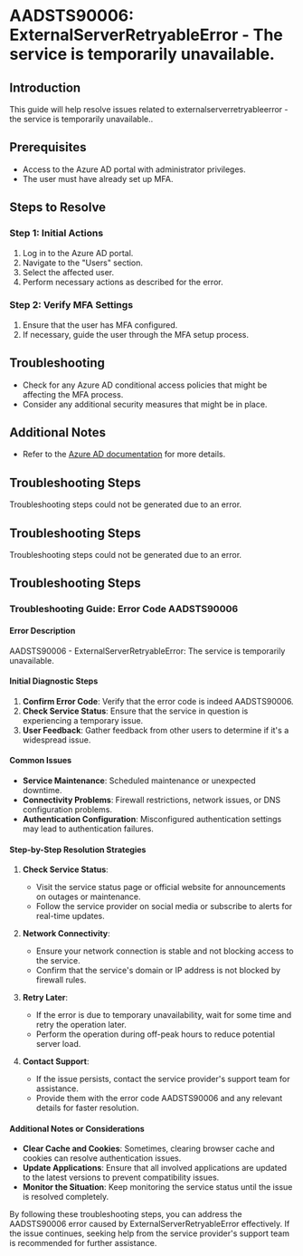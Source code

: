 # AADSTS90006: ExternalServerRetryableError - The service is temporarily unavailable.

## Introduction
This guide will help resolve issues related to externalserverretryableerror - the service is temporarily unavailable..

## Prerequisites
- Access to the Azure AD portal with administrator privileges.
- The user must have already set up MFA.

## Steps to Resolve

### Step 1: Initial Actions
1. Log in to the Azure AD portal.
2. Navigate to the "Users" section.
3. Select the affected user.
4. Perform necessary actions as described for the error.

### Step 2: Verify MFA Settings
1. Ensure that the user has MFA configured.
2. If necessary, guide the user through the MFA setup process.

## Troubleshooting
- Check for any Azure AD conditional access policies that might be affecting the MFA process.
- Consider any additional security measures that might be in place.

## Additional Notes
- Refer to the [Azure AD documentation](https://learn.microsoft.com/en-us/azure/active-directory/) for more details.


## Troubleshooting Steps
Troubleshooting steps could not be generated due to an error.

## Troubleshooting Steps
Troubleshooting steps could not be generated due to an error.

## Troubleshooting Steps
### Troubleshooting Guide: Error Code AADSTS90006

#### **Error Description**
AADSTS90006 - ExternalServerRetryableError: The service is temporarily unavailable.

#### **Initial Diagnostic Steps**
1. **Confirm Error Code**: Verify that the error code is indeed AADSTS90006.
2. **Check Service Status**: Ensure that the service in question is experiencing a temporary issue.
3. **User Feedback**: Gather feedback from other users to determine if it's a widespread issue.

#### **Common Issues**
- **Service Maintenance**: Scheduled maintenance or unexpected downtime.
- **Connectivity Problems**: Firewall restrictions, network issues, or DNS configuration problems.
- **Authentication Configuration**: Misconfigured authentication settings may lead to authentication failures.

#### **Step-by-Step Resolution Strategies**
1. **Check Service Status**:
    - Visit the service status page or official website for announcements on outages or maintenance.
    - Follow the service provider on social media or subscribe to alerts for real-time updates.

2. **Network Connectivity**:
    - Ensure your network connection is stable and not blocking access to the service.
    - Confirm that the service's domain or IP address is not blocked by firewall rules.

3. **Retry Later**:
    - If the error is due to temporary unavailability, wait for some time and retry the operation later.
    - Perform the operation during off-peak hours to reduce potential server load.

4. **Contact Support**:
    - If the issue persists, contact the service provider's support team for assistance.
    - Provide them with the error code AADSTS90006 and any relevant details for faster resolution.

#### **Additional Notes or Considerations**
- **Clear Cache and Cookies**: Sometimes, clearing browser cache and cookies can resolve authentication issues.
- **Update Applications**: Ensure that all involved applications are updated to the latest versions to prevent compatibility issues.
- **Monitor the Situation**: Keep monitoring the service status until the issue is resolved completely.

By following these troubleshooting steps, you can address the AADSTS90006 error caused by ExternalServerRetryableError effectively. If the issue continues, seeking help from the service provider's support team is recommended for further assistance.
